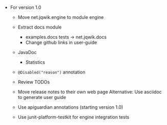 - For version 1.0

  - Move net.jqwik.engine to module engine

  - Extract docs module
    - examples.docs tests -> net.jqwik.docs
    - Change github links in user-guide

  - JavaDoc
    - Statistics

  - `@Disabled("reason")` annotation

  - Review TODOs

  - Move release notes to their own web page
    Alternative: Use asciidoc to generate user guide

  - Use apiguardian annotations (starting version 1.0)

  - Use junit-platform-testkit for engine integration tests